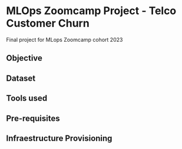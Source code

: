 # MLOps Zoomcamp Project - Telco Customer Churn
Final project for MLops Zoomcamp cohort 2023

## Objective

## Dataset 

## Tools used

## Pre-requisites

## Infraestructure Provisioning

